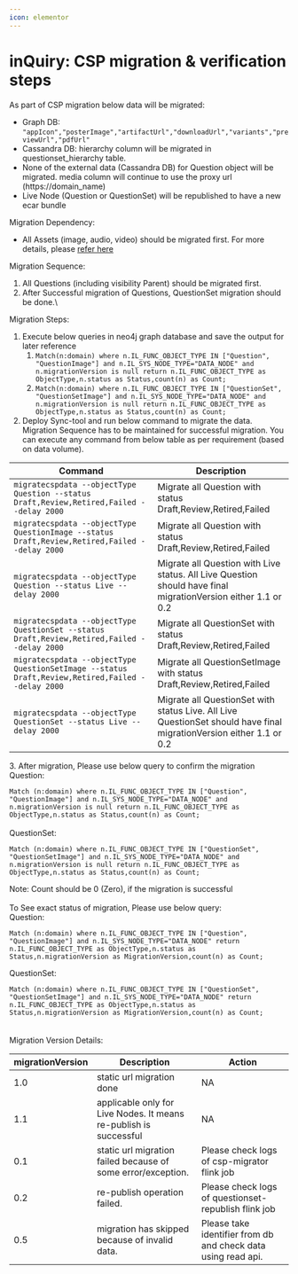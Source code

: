 ```yaml
---
icon: elementor
---
```


# inQuiry: CSP migration & verification steps

As part of CSP migration below data will be migrated:

* Graph DB: `"appIcon","posterImage","artifactUrl","downloadUrl","variants","previewUrl","pdfUrl"`
* Cassandra DB: hierarchy column will be migrated in questionset\_hierarchy table.
* None of the external data (Cassandra DB) for Question object will be migrated. media column will continue to use the proxy url (https://domain\_name)
* Live Node (Question or QuestionSet) will be republished to have a new ecar bundle

Migration Dependency:

* All Assets (image, audio, video) should be migrated first. For more details, please [refer here](https://knowlg.sunbird.org/learn/product-and-developer-guide/other/data-migration)

Migration Sequence:

1. All Questions (including visibility Parent) should be migrated first.
2. After Successful migration of Questions, QuestionSet migration should be done.\


Migration Steps:

1. Execute below queries in neo4j graph database and save the output for later reference
   1. `Match(n:domain) where n.IL_FUNC_OBJECT_TYPE IN ["Question", "QuestionImage"] and n.IL_SYS_NODE_TYPE="DATA_NODE" and n.migrationVersion is null return n.IL_FUNC_OBJECT_TYPE as ObjectType,n.status as Status,count(n) as Count;`
   2. `Match(n:domain) where n.IL_FUNC_OBJECT_TYPE IN ["QuestionSet", "QuestionSetImage"] and n.IL_SYS_NODE_TYPE="DATA_NODE" and n.migrationVersion is null return n.IL_FUNC_OBJECT_TYPE as ObjectType,n.status as Status,count(n) as Count;`
2. Deploy Sync-tool and run below command to migrate the data. Migration Sequence has to be maintained for successful migration. You can execute any command from below table as per requirement (based on data volume).

| Command                                                                                          | Description                                                                                                         |
| ------------------------------------------------------------------------------------------------ | ------------------------------------------------------------------------------------------------------------------- |
| `migratecspdata --objectType Question --status Draft,Review,Retired,Failed --delay 2000`         | Migrate all Question with status Draft,Review,Retired,Failed                                                        |
| `migratecspdata --objectType QuestionImage --status Draft,Review,Retired,Failed --delay 2000`    | Migrate all Question with status Draft,Review,Retired,Failed                                                        |
| `migratecspdata --objectType Question --status Live --delay 2000`                                | Migrate all Question with Live status. All Live Question should have final migrationVersion either 1.1 or 0.2       |
| `migratecspdata --objectType QuestionSet --status Draft,Review,Retired,Failed --delay 2000`      | Migrate all QuestionSet with status Draft,Review,Retired,Failed                                                     |
| `migratecspdata --objectType QuestionSetImage --status Draft,Review,Retired,Failed --delay 2000` | Migrate all QuestionSetImage with status Draft,Review,Retired,Failed                                                |
| `migratecspdata --objectType QuestionSet --status Live --delay 2000`                             | Migrate all QuestionSet with status Live. All Live QuestionSet should have final migrationVersion either 1.1 or 0.2 |

3\. After migration, Please use below query to confirm the migration\
Question:

`Match (n:domain) where n.IL_FUNC_OBJECT_TYPE IN ["Question", "QuestionImage"] and n.IL_SYS_NODE_TYPE="DATA_NODE" and n.migrationVersion is null return n.IL_FUNC_OBJECT_TYPE as ObjectType,n.status as Status,count(n) as Count;`\
\
QuestionSet:

`Match (n:domain) where n.IL_FUNC_OBJECT_TYPE IN ["QuestionSet", "QuestionSetImage"] and n.IL_SYS_NODE_TYPE="DATA_NODE" and n.migrationVersion is null return n.IL_FUNC_OBJECT_TYPE as ObjectType,n.status as Status,count(n) as Count;`

Note: Count should be 0 (Zero), if the migration is successful\
\
To See exact status of migration, Please use below query:\
Question:

`Match (n:domain) where n.IL_FUNC_OBJECT_TYPE IN ["Question", "QuestionImage"] and n.IL_SYS_NODE_TYPE="DATA_NODE" return n.IL_FUNC_OBJECT_TYPE as ObjectType,n.status as Status,n.migrationVersion as MigrationVersion,count(n) as Count;`

QuestionSet:

`Match (n:domain) where n.IL_FUNC_OBJECT_TYPE IN ["QuestionSet", "QuestionSetImage"] and n.IL_SYS_NODE_TYPE="DATA_NODE" return n.IL_FUNC_OBJECT_TYPE as ObjectType,n.status as Status,n.migrationVersion as MigrationVersion,count(n) as Count;`\
\
\
Migration Version Details:

| **migrationVersion** | **Description**                                                   | **Action**                                                    |
| -------------------- | ----------------------------------------------------------------- | ------------------------------------------------------------- |
| 1.0                  | static url migration done                                         | NA                                                            |
| 1.1                  | applicable only for Live Nodes. It means re-publish is successful | NA                                                            |
| 0.1                  | static url migration failed because of some error/exception.      | Please check logs of csp-migrator flink job                   |
| 0.2                  | re-publish operation failed.                                      | Please check logs of questionset-republish flink job          |
| 0.5                  | migration has skipped because of invalid data.                    | Please take identifier from db and check data using read api. |

